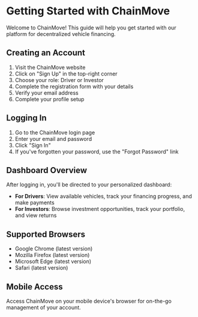 # Getting Started with ChainMove

Welcome to ChainMove! This guide will help you get started with our platform for decentralized vehicle financing.

## Creating an Account

1. Visit the ChainMove website
2. Click on "Sign Up" in the top-right corner
3. Choose your role: Driver or Investor
4. Complete the registration form with your details
5. Verify your email address
6. Complete your profile setup

## Logging In

1. Go to the ChainMove login page
2. Enter your email and password
3. Click "Sign In"
4. If you've forgotten your password, use the "Forgot Password" link

## Dashboard Overview

After logging in, you'll be directed to your personalized dashboard:

- **For Drivers**: View available vehicles, track your financing progress, and make payments
- **For Investors**: Browse investment opportunities, track your portfolio, and view returns

## Supported Browsers

- Google Chrome (latest version)
- Mozilla Firefox (latest version)
- Microsoft Edge (latest version)
- Safari (latest version)

## Mobile Access

Access ChainMove on your mobile device's browser for on-the-go management of your account.
